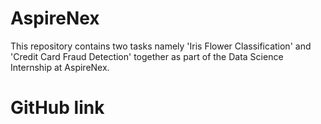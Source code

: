 # AspireNex
This repository contains two tasks namely 'Iris Flower Classification' and 'Credit Card Fraud Detection' together as part of the Data Science Internship at AspireNex.

# GitHub link

